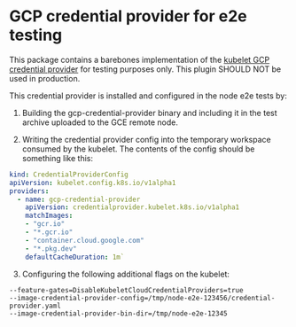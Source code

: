 # GCP credential provider for e2e testing

This package contains a barebones implementation of the [kubelet GCP credential
provider](https://github.com/kubernetes/cloud-provider-gcp/tree/master/cmd/auth-provider-gcp)
for testing purposes only. This plugin SHOULD NOT be used in production.

This credential provider is installed and configured in the node e2e tests by:

1. Building the gcp-credential-provider binary and including it in the test archive
   uploaded to the GCE remote node.

2. Writing the credential provider config into the temporary workspace consumed
  by the kubelet. The contents of the config should be something like this:

```yaml
kind: CredentialProviderConfig
apiVersion: kubelet.config.k8s.io/v1alpha1
providers:
  - name: gcp-credential-provider
    apiVersion: credentialprovider.kubelet.k8s.io/v1alpha1
    matchImages:
    - "gcr.io"
    - "*.gcr.io"
    - "container.cloud.google.com"
    - "*.pkg.dev"
    defaultCacheDuration: 1m`
```

3. Configuring the following additional flags on the kubelet:

```
--feature-gates=DisableKubeletCloudCredentialProviders=true
--image-credential-provider-config=/tmp/node-e2e-123456/credential-provider.yaml
--image-credential-provider-bin-dir=/tmp/node-e2e-12345
```
